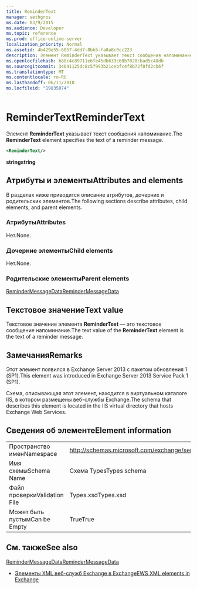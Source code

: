 ```yaml
---
title: ReminderText
manager: sethgros
ms.date: 03/9/2015
ms.audience: Developer
ms.topic: reference
ms.prod: office-online-server
localization_priority: Normal
ms.assetid: 4b429e55-6057-4dd7-8bb5-fa8a8c0cc223
description: Элемент ReminderText указывает текст сообщения напоминание.
ms.openlocfilehash: b88c4c89711e6fe45db633c60b7020cbad5c48db
ms.sourcegitcommit: 34041125dc8c5f993b21cebfc4f8b72f0fd2cb6f
ms.translationtype: MT
ms.contentlocale: ru-RU
ms.lasthandoff: 06/11/2018
ms.locfileid: "19835074"
---
```

# <a name="remindertext"></a><span data-ttu-id="6c3db-103">ReminderText</span><span class="sxs-lookup"><span data-stu-id="6c3db-103">ReminderText</span></span>

<span data-ttu-id="6c3db-104">Элемент **ReminderText** указывает текст сообщения напоминание.</span><span class="sxs-lookup"><span data-stu-id="6c3db-104">The **ReminderText** element specifies the text of a reminder message.</span></span> 
  
```XML
<ReminderText/>
```

 <span data-ttu-id="6c3db-105">**string**</span><span class="sxs-lookup"><span data-stu-id="6c3db-105">**string**</span></span>
## <a name="attributes-and-elements"></a><span data-ttu-id="6c3db-106">Атрибуты и элементы</span><span class="sxs-lookup"><span data-stu-id="6c3db-106">Attributes and elements</span></span>

<span data-ttu-id="6c3db-107">В разделах ниже приводится описание атрибутов, дочерних и родительских элементов.</span><span class="sxs-lookup"><span data-stu-id="6c3db-107">The following sections describe attributes, child elements, and parent elements.</span></span>
  
### <a name="attributes"></a><span data-ttu-id="6c3db-108">Атрибуты</span><span class="sxs-lookup"><span data-stu-id="6c3db-108">Attributes</span></span>

<span data-ttu-id="6c3db-109">Нет.</span><span class="sxs-lookup"><span data-stu-id="6c3db-109">None.</span></span>
  
### <a name="child-elements"></a><span data-ttu-id="6c3db-110">Дочерние элементы</span><span class="sxs-lookup"><span data-stu-id="6c3db-110">Child elements</span></span>

<span data-ttu-id="6c3db-111">Нет.</span><span class="sxs-lookup"><span data-stu-id="6c3db-111">None.</span></span>
  
### <a name="parent-elements"></a><span data-ttu-id="6c3db-112">Родительские элементы</span><span class="sxs-lookup"><span data-stu-id="6c3db-112">Parent elements</span></span>

[<span data-ttu-id="6c3db-113">ReminderMessageData</span><span class="sxs-lookup"><span data-stu-id="6c3db-113">ReminderMessageData</span></span>](remindermessagedata.md)
  
## <a name="text-value"></a><span data-ttu-id="6c3db-114">Текстовое значение</span><span class="sxs-lookup"><span data-stu-id="6c3db-114">Text value</span></span>

<span data-ttu-id="6c3db-115">Текстовое значение элемента **ReminderText** — это текстовое сообщение напоминание.</span><span class="sxs-lookup"><span data-stu-id="6c3db-115">The text value of the **ReminderText** element is the text of a reminder message.</span></span> 
  
## <a name="remarks"></a><span data-ttu-id="6c3db-116">Замечания</span><span class="sxs-lookup"><span data-stu-id="6c3db-116">Remarks</span></span>

<span data-ttu-id="6c3db-117">Этот элемент появился в Exchange Server 2013 с пакетом обновления 1 (SP1).</span><span class="sxs-lookup"><span data-stu-id="6c3db-117">This element was introduced in Exchange Server 2013 Service Pack 1 (SP1).</span></span>
  
<span data-ttu-id="6c3db-118">Схема, описывающая этот элемент, находится в виртуальном каталоге IIS, в котором размещены веб-службы Exchange.</span><span class="sxs-lookup"><span data-stu-id="6c3db-118">The schema that describes this element is located in the IIS virtual directory that hosts Exchange Web Services.</span></span>
  
## <a name="element-information"></a><span data-ttu-id="6c3db-119">Сведения об элементе</span><span class="sxs-lookup"><span data-stu-id="6c3db-119">Element information</span></span>

|||
|:-----|:-----|
|<span data-ttu-id="6c3db-120">Пространство имен</span><span class="sxs-lookup"><span data-stu-id="6c3db-120">Namespace</span></span>  <br/> |http://schemas.microsoft.com/exchange/services/2006/types  <br/> |
|<span data-ttu-id="6c3db-121">Имя схемы</span><span class="sxs-lookup"><span data-stu-id="6c3db-121">Schema Name</span></span>  <br/> |<span data-ttu-id="6c3db-122">Схема Types</span><span class="sxs-lookup"><span data-stu-id="6c3db-122">Types schema</span></span>  <br/> |
|<span data-ttu-id="6c3db-123">Файл проверки</span><span class="sxs-lookup"><span data-stu-id="6c3db-123">Validation File</span></span>  <br/> |<span data-ttu-id="6c3db-124">Types.xsd</span><span class="sxs-lookup"><span data-stu-id="6c3db-124">Types.xsd</span></span>  <br/> |
|<span data-ttu-id="6c3db-125">Может быть пустым</span><span class="sxs-lookup"><span data-stu-id="6c3db-125">Can be Empty</span></span>  <br/> |<span data-ttu-id="6c3db-126">True</span><span class="sxs-lookup"><span data-stu-id="6c3db-126">True</span></span>  <br/> |
   
## <a name="see-also"></a><span data-ttu-id="6c3db-127">См. также</span><span class="sxs-lookup"><span data-stu-id="6c3db-127">See also</span></span>



[<span data-ttu-id="6c3db-128">ReminderMessageData</span><span class="sxs-lookup"><span data-stu-id="6c3db-128">ReminderMessageData</span></span>](remindermessagedata.md)


- [<span data-ttu-id="6c3db-129">Элементы XML веб-служб Exchange в Exchange</span><span class="sxs-lookup"><span data-stu-id="6c3db-129">EWS XML elements in Exchange</span></span>](ews-xml-elements-in-exchange.md)

